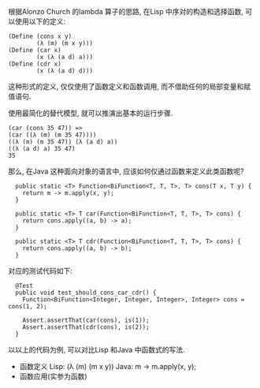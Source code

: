 根据Alonzo Church 的lambda 算子的思路, 在Lisp 中序对的构造和选择函数, 可以使用以下的定义: 

    (Define (cons x y)
            (λ (m) (m x y)))
    (Define (car x)
            (x (λ (a d) a)))
    (Define (cdr x)
            (x (λ (a d) d)))

这种形式的定义, 仅仅使用了函数定义和函数调用, 而不借助任何的局部变量和赋值语句. 

使用最简化的替代模型, 就可以推演出基本的运行步骤.

    (car (cons 35 47)) =>
    (car ((λ (m) (m 35 47))))
    ((λ (m) (m 35 47)) (λ (a d) a))
    ((λ (a d) a) 35 47)
    35



那么, 在Java 这种面向对象的语言中, 应该如何仅通过函数来定义此类函数呢?

      public static <T> Function<BiFunction<T, T, T>, T> cons(T x, T y) {
        return m -> m.apply(x, y);
      }
    
      public static <T> T car(Function<BiFunction<T, T, T>, T> cons) {
        return cons.apply((a, b) -> a);
      }
    
      public static <T> T cdr(Function<BiFunction<T, T, T>, T> cons) {
        return cons.apply((a, b) -> b);
      }

对应的测试代码如下:

      @Test
      public void test_should_cons_car_cdr() {
        Function<BiFunction<Integer, Integer, Integer>, Integer> cons = cons(1, 2);
    
        Assert.assertThat(car(cons), is(1));
        Assert.assertThat(cdr(cons), is(2));
      }

以以上的代码为例, 可以对比Lisp 和Java 中函数式的写法.

- 函数定义
      Lisp: (λ (m) (m x y))
      Java: m -> m.apply(x, y);
- 函数应用(实参为函数)
